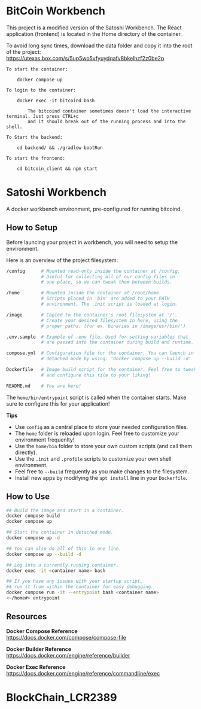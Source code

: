 # BitCoin Workbench

This project is a modified version of the Satoshi Workbench. The React application (frontend) is located
in the Home directory of the container.

To avoid long sync times, download the data folder and copy it into the root of the project:
https://utexas.box.com/s/5up5wo5vfyuydqafv8bkelhzf2z0be2p

```
To start the container:

    docker compose up

To login to the container:

    docker exec -it bitcoind bash
    
        The bitcoind container sometimes doesn't load the interactive terminal. Just press CTRL+c
        and it should break out of the running process and into the shell. 
    
To Start the backend:  

    cd backend/ && ./gradlew bootRun
    
To start the frontend:

    cd bitcoin_client && npm start
```


# Satoshi Workbench

A docker workbench environment, pre-configured for running bitcoind.

## How to Setup

Before launcing your project in workbench, you will need to setup the environment.

Here is an overview of the project filesystem:

```sh
/config      # Mounted read-only inside the container at /config.
             # Useful for collecting all of our config files in 
             # one place, so we can tweak them between builds.

/home        # Mounted inside the container at /root/home.
             # Scripts placed in 'bin' are added to your PATH 
             # environment. The .init script is loaded at login.

/image       # Copied to the container's root filesystem at '/'.
             # Create your desired filesystem in here, using the 
             # proper paths. (for ex. binaries in /image/usr/bin/')

.env.sample  # Example of .env file. Used for setting variables that
             # are passed into the container during build and runtime.

compose.yml  # Configuration file for the container. You can launch in 
             # detached mode by using: 'docker compose up --build -d'

Dockerfile   # Image build script for the container. Feel free to tweak
             # and configure this file to your liking!

README.md    # You are here!
```

The `home/bin/entrypoint` script is called when the container starts. Make sure to configure this for your application!

**Tips**  

- Use `config` as a central place to store your needed configuration files.
- The `home` folder is reloaded upon login. Feel free to customize your environment frequenlty!
- Use the `home/bin` folder to store your own custom scripts (and call them directly).
- Use the `.init` and `.profile` scripts to customize your own shell environment.
- Feel free to `--build` frequently as you make changes to the filesystem.
- Install new apps by modifying the `apt install` line in your `Dockerfile`.

## How to Use
```sh
## Build the image and start in a container.
docker compose build
docker compose up

## Start the container in detached mode.
docker compose up -d

## You can also do all of this in one line.
docker compose up --build -d

## Log into a currently running container.
docker exec -it <container name> bash

## If you have any issues with your startup script,
## run it from within the container for easy debugging.
docker compose run -it --entrypoint bash <container name>
<~/home#> entrypoint
```

## Resources

**Docker Compose Reference**  
https://docs.docker.com/compose/compose-file

**Docker Builder Reference**  
https://docs.docker.com/engine/reference/builder

**Docker Exec Reference**  
https://docs.docker.com/engine/reference/commandline/exec
# BlockChain_LCR2389
